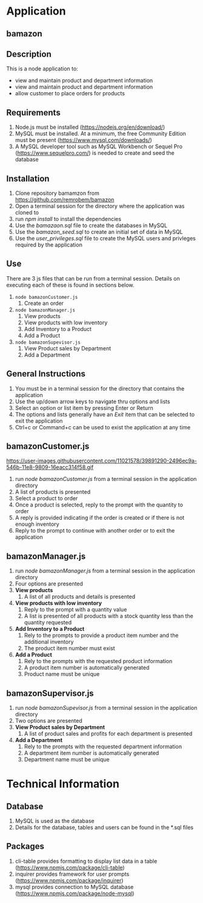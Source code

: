 # Application

## bamazon

## Description

This is a node application to:
* view and maintain product and department information
* view and maintain product and department information
* allow customer to place orders for products

## Requirements

1. Node.js must be installed (https://nodejs.org/en/download/)
1. MySQL must be installed. At a minimum, the free Community Edition must be present (https://www.mysql.com/downloads/) 
1. A MySQL developer tool such as MySQL Workbench or Sequel Pro (https://www.sequelpro.com/) is needed to create and seed the database

## Installation

1. Clone repository bamamzon from https://github.com/remrobem/bamazon
1. Open a terminal session for the directory where the application was cloned to
1. run *npm install* to install the dependencies
1. Use the *bamazaon.sql* file to create the databases in MySQL
1. Use the *bamazon_seed.sql* to create an initial set of data in MySQL
1. Use the *user_privileges.sql* file to create the MySQL users and privleges required by the application

## Use

There are 3 js files that can be run from a terminal session. Details on executing each of these is found in sections below.

1. `node bamazonCustomer.js`
    1. Create an order
1. `node bamazonManager.js`
    1. View products
    1. View products with low inventory
    1. Add Inventory to a Product
    1. Add a Product
1. `node bamazonSupevisor.js`
    1. View Product sales by Department
    1. Add a Department

## General Instructions

1. You must be in a terminal session for the directory that contains the application
1. Use the up/down arrow keys to navigate thru options and lists
1. Select an option or list item by pressing Enter or Return
1. The options and lists generally have an _Exit_ item that can be selected to exit the application
1. Ctrl+c or Command+c can be used to exist the application at any time

## bamazonCustomer.js

https://user-images.githubusercontent.com/11021578/39891290-2496ec9a-546b-11e8-9809-16eacc314f58.gif

1. run _node bamazonCustomer.js_ from a terminal session in the application directory
1. A list of products is presented
1. Select a product to order
1. Once a product is selected, reply to the prompt with the quantity to order
1. A reply is provided indicating if the order is created or if there is not enough inventory
1. Reply to the prompt to continue with another order or to exit the application

## bamazonManager.js



1. run _node bamazonManager.js_ from a terminal session in the application directory
1. Four options are presented
1. **View products**
    1. A list of all products and details is presented
1. **View products with low inventory**
    1. Reply to the prompt with a quantity value
    1. A list is presented of all products with a stock quantity less than the quantity requested
1. **Add Inventory to a Product**
    1. Rely to the prompts to provide a product item number and the additional inventory
    1. The product item number must exist
1. **Add a Product**
    1. Rely to the prompts with the requested product information
    1. A product item number is automatically generated
    1. Product name must be unique

## bamazonSupervisor.js

1. run _node bamazonSupevisor.js_ from a terminal session in the application directory
1. Two options are presented
1. **View Product sales by Department**
    1. A list of product sales and profits for each department is presented
1. **Add a Department**
    1. Rely to the prompts with the requested department information
    1. A department item number is automatically generated
    1. Department name must be unique

# Technical Information

## Database
1. MySQL is used as the database
2. Details for the database, tables and users can be found in the *.sql files

## Packages
1. cli-table    provides formatting to display list data in a table (https://www.npmjs.com/package/cli-table)
1. inquirer     provides framework for user prompts (https://www.npmjs.com/package/inquirer)
1. mysql        provides connection to MySQL database (https://www.npmjs.com/package/node-mysql)
